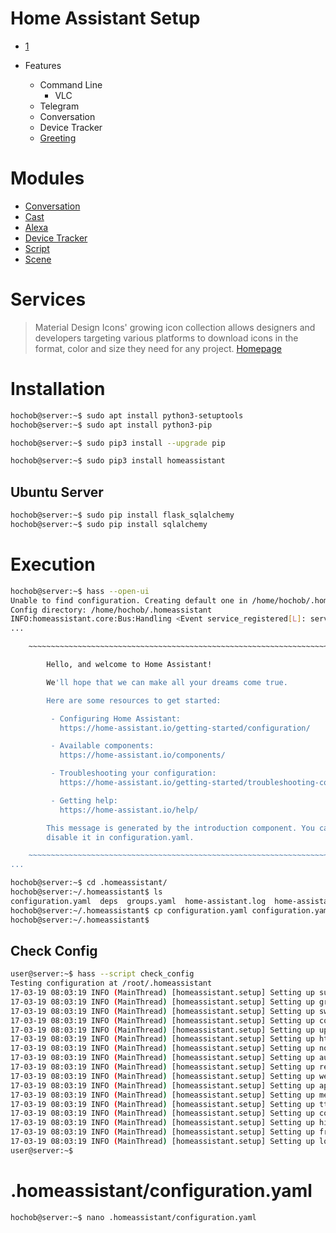 # Home Assistant Setup

- [1](http://ratonland.org/tag/yaml/)

- Features
  - Command Line
    - VLC
  - Telegram
  - Conversation
  - Device Tracker
  - [Greeting](http://philhawthorne.com/j-a-r-v-i-s-inspired-announcementgreeting-for-home-assistant/)

# Modules

- [Conversation](https://home-assistant.io/components/conversation/)
- [Cast](https://home-assistant.io/components/media_player.cast/)
- [Alexa](https://home-assistant.io/components/alexa/)
- [Device Tracker](https://home-assistant.io/components/device_tracker/)
- [Script](https://home-assistant.io/components/script/)
- [Scene](https://home-assistant.io/components/scene/)

# Services

> Material Design Icons' growing icon collection allows designers and developers targeting various platforms to download icons in the format, color and size they need for any project. [Homepage](https://materialdesignicons.com/)

# Installation

```sh
hochob@server:~$ sudo apt install python3-setuptools
hochob@server:~$ sudo apt install python3-pip
```

```sh
hochob@server:~$ sudo pip3 install --upgrade pip
```

```sh
hochob@server:~$ sudo pip3 install homeassistant
```

## Ubuntu Server

```sh
hochob@server:~$ sudo pip install flask_sqlalchemy
hochob@server:~$ sudo pip install sqlalchemy
```

# Execution

```sh
hochob@server:~$ hass --open-ui
Unable to find configuration. Creating default one in /home/hochob/.homeassistant
Config directory: /home/hochob/.homeassistant
INFO:homeassistant.core:Bus:Handling <Event service_registered[L]: service=turn_off, domain=homeassistant>
...

    ~~~~~~~~~~~~~~~~~~~~~~~~~~~~~~~~~~~~~~~~~~~~~~~~~~~~~~~~~~~~~~~~~~~~~~~~~~~

        Hello, and welcome to Home Assistant!

        We'll hope that we can make all your dreams come true.

        Here are some resources to get started:

         - Configuring Home Assistant:
           https://home-assistant.io/getting-started/configuration/

         - Available components:
           https://home-assistant.io/components/

         - Troubleshooting your configuration:
           https://home-assistant.io/getting-started/troubleshooting-configuration/

         - Getting help:
           https://home-assistant.io/help/

        This message is generated by the introduction component. You can
        disable it in configuration.yaml.

    ~~~~~~~~~~~~~~~~~~~~~~~~~~~~~~~~~~~~~~~~~~~~~~~~~~~~~~~~~~~~~~~~~~~~~~~~~~~
...

```

```sh
hochob@server:~$ cd .homeassistant/
hochob@server:~/.homeassistant$ ls
configuration.yaml  deps  groups.yaml  home-assistant.log  home-assistant_v2.db  tts
hochob@server:~/.homeassistant$ cp configuration.yaml configuration.yaml.original
hochob@server:~/.homeassistant$ 
```

## Check Config

```sh
user@server:~$ hass --script check_config
Testing configuration at /root/.homeassistant
17-03-19 08:03:19 INFO (MainThread) [homeassistant.setup] Setting up sun
17-03-19 08:03:19 INFO (MainThread) [homeassistant.setup] Setting up group
17-03-19 08:03:19 INFO (MainThread) [homeassistant.setup] Setting up switch
17-03-19 08:03:19 INFO (MainThread) [homeassistant.setup] Setting up conversation
17-03-19 08:03:19 INFO (MainThread) [homeassistant.setup] Setting up updater
17-03-19 08:03:19 INFO (MainThread) [homeassistant.setup] Setting up http
17-03-19 08:03:19 INFO (MainThread) [homeassistant.setup] Setting up notify
17-03-19 08:03:19 INFO (MainThread) [homeassistant.setup] Setting up automation
17-03-19 08:03:19 INFO (MainThread) [homeassistant.setup] Setting up recorder
17-03-19 08:03:19 INFO (MainThread) [homeassistant.setup] Setting up websocket_api
17-03-19 08:03:19 INFO (MainThread) [homeassistant.setup] Setting up api
17-03-19 08:03:19 INFO (MainThread) [homeassistant.setup] Setting up media_player
17-03-19 08:03:19 INFO (MainThread) [homeassistant.setup] Setting up tts
17-03-19 08:03:19 INFO (MainThread) [homeassistant.setup] Setting up config
17-03-19 08:03:19 INFO (MainThread) [homeassistant.setup] Setting up history
17-03-19 08:03:19 INFO (MainThread) [homeassistant.setup] Setting up frontend
17-03-19 08:03:19 INFO (MainThread) [homeassistant.setup] Setting up logbook
user@server:~$
```

# .homeassistant/configuration.yaml

```sh
hochob@server:~$ nano .homeassistant/configuration.yaml
```
